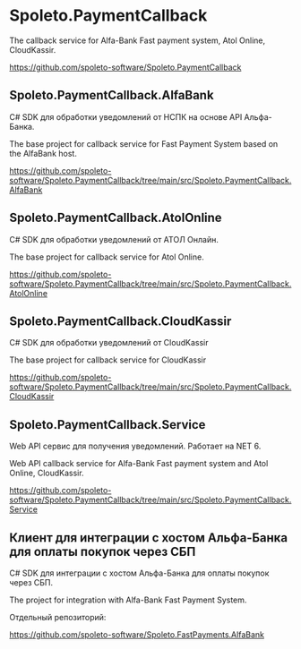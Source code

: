 # Spoleto.PaymentCallback

The callback service for Alfa-Bank Fast payment system, Atol Online, CloudKassir.

https://github.com/spoleto-software/Spoleto.PaymentCallback

## Spoleto.PaymentCallback.AlfaBank

C# SDK для обработки уведомлений от НСПК на основе API Альфа-Банка.

The base project for callback service for Fast Payment System based on the AlfaBank host.

https://github.com/spoleto-software/Spoleto.PaymentCallback/tree/main/src/Spoleto.PaymentCallback.AlfaBank

## Spoleto.PaymentCallback.AtolOnline

C# SDK для обработки уведомлений от АТОЛ Онлайн.

The base project for callback service for Atol Online.

https://github.com/spoleto-software/Spoleto.PaymentCallback/tree/main/src/Spoleto.PaymentCallback.AtolOnline

## Spoleto.PaymentCallback.CloudKassir

C# SDK для обработки уведомлений от CloudKassir

The base project for callback service for CloudKassir

https://github.com/spoleto-software/Spoleto.PaymentCallback/tree/main/src/Spoleto.PaymentCallback.CloudKassir

## Spoleto.PaymentCallback.Service

Web API сервис для получения уведомлений. Работает на NET 6.

Web API callback service for Alfa-Bank Fast payment system and Atol Online, CloudKassir.

https://github.com/spoleto-software/Spoleto.PaymentCallback/tree/main/src/Spoleto.PaymentCallback.Service


## Клиент для интеграции с хостом Альфа-Банка для оплаты покупок через СБП

C# SDK для интеграции с хостом Альфа-Банка для оплаты покупок через СБП.

The project for integration with Alfa-Bank Fast Payment System.

Отдельный репозиторий:

https://github.com/spoleto-software/Spoleto.FastPayments.AlfaBank